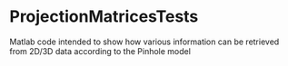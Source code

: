 # ProjectionMatricesTests
Matlab code intended to show how various information can be retrieved from 2D/3D data according to the Pinhole model

